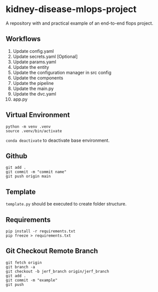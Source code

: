 # kidney-disease-mlops-project
A repository with and practical example of an end-to-end flops project.

## Workflows
1. Update config.yaml
2. Update secrets.yaml [Optional]
3. Update params.yaml
4. Update the entity
5. Update the configuration manager in src config
6. Update the components
7. Update the pipeline
8. Update the main.py
9. Update the dvc.yaml
10. app.py

## Virtual Environment
`python -m venv .venv` <br>
`source .venv/bin/activate`<br>

`conda deactivate` to deactivate base environment.

## Github
`git add .` <br>
`git commit -m "commit name"` <br>
`git push origin main` <br>

## Template
`template.py` should be executed to create folder structure.

## Requirements
`pip install -r requirements.txt` <br>
`pip freeze > requirements.txt` <br>

## Git Checkout Remote Branch
`git fetch origin` <br>
`git branch -a` <br>
`git checkout -b jerf_branch origin/jerf_branch` <br>
`git add .` <br>
`git commit -m "example"` <br>
`git push` <br>